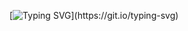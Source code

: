 [![Typing SVG](https://readme-typing-svg.demolab.com/?lines=howdy+peeps!)](https://git.io/typing-svg)
